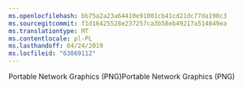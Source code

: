 ```yaml
---
ms.openlocfilehash: bb75a2a23a64410e91081cb41cd21dc77da190c3
ms.sourcegitcommit: f1d16425528e237257ca3b58eb49217a514849ea
ms.translationtype: MT
ms.contentlocale: pl-PL
ms.lasthandoff: 04/24/2019
ms.locfileid: "63869112"
---
```

<span data-ttu-id="8da65-101">Portable Network Graphics (PNG)</span><span class="sxs-lookup"><span data-stu-id="8da65-101">Portable Network Graphics (PNG)</span></span>